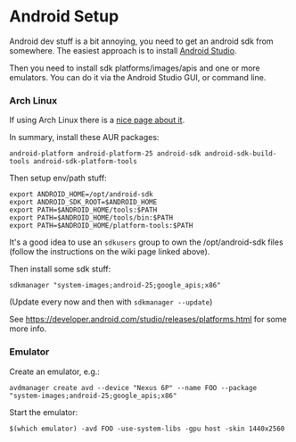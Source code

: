 # Android Setup

Android dev stuff is a bit annoying, you need to get an android sdk from somewhere. The easiest approach is to install [Android Studio](https://developer.android.com/studio/index.html).

Then you need to install sdk platforms/images/apis and one or more emulators. You can do it via the Android Studio GUI, or command line.

### Arch Linux

If using Arch Linux there is a [nice page about it](https://wiki.archlinux.org/index.php/android).

In summary, install these AUR packages:

```
android-platform android-platform-25 android-sdk android-sdk-build-tools android-sdk-platform-tools
```

Then setup env/path stuff:

```
export ANDROID_HOME=/opt/android-sdk
export ANDROID_SDK_ROOT=$ANDROID_HOME
export PATH=$ANDROID_HOME/tools:$PATH
export PATH=$ANDROID_HOME/tools/bin:$PATH
export PATH=$ANDROID_HOME/platform-tools:$PATH
```

It's a good idea to use an `sdkusers` group to own the /opt/android-sdk files (follow the instructions on the wiki page linked above).

Then install some sdk stuff:

```
sdkmanager "system-images;android-25;google_apis;x86"
```

(Update every now and then with `sdkmanager --update`)

See https://developer.android.com/studio/releases/platforms.html for some more info.

### Emulator

Create an emulator, e.g.:

```
avdmanager create avd --device "Nexus 6P" --name FOO --package "system-images;android-25;google_apis;x86"
```

Start the emulator:

```
$(which emulator) -avd FOO -use-system-libs -gpu host -skin 1440x2560
```
